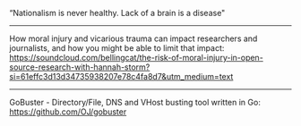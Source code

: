 
“Nationalism is never healthy. Lack of a brain is a disease"

----

How moral injury and vicarious trauma can impact researchers and journalists, and how you might be able to limit that impact: https://soundcloud.com/bellingcat/the-risk-of-moral-injury-in-open-source-research-with-hannah-storm?si=61effc3d13d34735938207e78c4fa8d7&utm_medium=text

----

GoBuster - Directory/File, DNS and VHost busting tool written in Go: https://github.com/OJ/gobuster